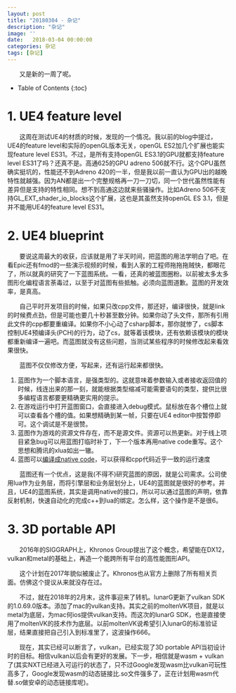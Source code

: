 ```yaml
---
layout: post
title: "20180304 - 杂记"
description: "杂记"
image: ''
date:   2018-03-04 00:00:00
categories: 杂记
tags: [杂记]
---
```


&nbsp; &nbsp; &nbsp; &nbsp;又是新的一周了呢。

<!-- more -->

* Table of Contents
{:toc}

# 1. UE4 feature level

&nbsp; &nbsp; &nbsp; &nbsp;这周在测试UE4的材质的时候，发现的一个情况。我以前的blog中提过，UE4的feature level和实际的openGL版本无关，openGL ES2加几个扩展也能实现feature level ES31。不过，是所有支持openGL ES3.1的GPU就都支持feature level ES31了吗？还真不是。高通625的GPU adreno 506就不行。这个GPU虽然确实挺坑的，性能还不到Adreno 420的一半，但是我以前一直认为GPU出的越晚特性就越强。因为AN都是出一个完整规格再一刀一刀切，同一个世代虽然性能有差异但是支持的特性相同。想不到高通这边就来些骚操作。比如Adreno 506不支持GL\_EXT\_shader\_io\_blocks这个扩展，这也是其虽然支持openGL ES 3.1，但是并不能用UE4的feature level ES31。

# 2. UE4 blueprint

&nbsp; &nbsp; &nbsp; &nbsp;要说这周最大的收获，应该就是用了半天时间，把蓝图的用法学明白了吧。在看Epic还有fmod的一些演示视频的时候，看到人家的工程师拖拖拖贼快，都眼花了，所以就真的研究了一下蓝图系统。一看，还真的被蓝图圈粉。以前被太多太多图形化编程语言荼毒过，以至于对蓝图有些抵触。必须向蓝图道歉。蓝图的开发效率，是真高。

&nbsp; &nbsp; &nbsp; &nbsp;自己平时开发项目的时候，如果只改cpp文件，那还好，编译很快，就是link的时候费点劲，但是可能也要几十秒甚至数分钟。如果你动了头文件，那所有引用此文件的cpp都要重编译。如果你不小心动了csharp脚本，那你就惨了，cs脚本控制UE4预编译头(PCH)的行为，动了cs，就等着该模块，还有依赖该模块的模块都重新编译一遍吧。而蓝图就没有这些问题，当测试某些程序的时候修改起来看效果很快。

&nbsp; &nbsp; &nbsp; &nbsp;蓝图不仅仅修改方便，写起来，还有运行起来都很快。

1. 蓝图作为一个脚本语言，是强类型的。这就意味着参数输入或者接收返回值的时候，线连出来的那一刻，就能根据类型缩减可能需要语句的类型，提供比很多编程语言都要更精确更实用的提示。
2. 在游戏运行中打开蓝图窗口，会直接进入debug模式。鼠标放在各个槽位上就可以查看各个槽的值。如果想精确到某一帧，只要在UE4 editor中按暂停即可。这个调试是不是很赞。
3. 蓝图作为游戏的资源文件存在，而不是源文件。资源可以热更新。对于线上项目紧急bug可以用蓝图打临时补丁，下一个版本再用native code重写。这个思想和腾讯的xlua如出一辙。
4. 蓝图可以[编译成native code](https://docs.unrealengine.com/latest/INT/Engine/Blueprints/TechnicalGuide/NativizingBlueprints/)，可以获得和cpp代码近乎一致的运行速度

&nbsp; &nbsp; &nbsp; &nbsp;蓝图还有一个优点，这是我(不得不)研究蓝图的原因，就是公司需求。公司使用lua作为业务层，而将引擎层和业务层划分上，UE4的蓝图就是很好的参考。并且，UE4的蓝图系统，其实是调用native的接口，所以可以通过蓝图的声明，依靠反射机制，快速自动化的完成c++到lua的绑定。怎么样，这个操作是不是很6。

# 3. 3D portable API

&nbsp; &nbsp; &nbsp; &nbsp;2016年的SIGGRAPH上，Khronos Group提出了这个概念，希望能在DX12，vulkan和metal的基础上，再造一个能跨所有平台的高性能图形API。

&nbsp; &nbsp; &nbsp; &nbsp;这个计划在2017年貌似被废止了。Khronos也从官方上删除了所有相关页面。仿佛这个提议从来就没存在过。

&nbsp; &nbsp; &nbsp; &nbsp;不过，就在2018年的2月末，这件事迎来了转机。lunarG更新了vulkan SDK的1.0.69.0版本。添加了mac的vulkan支持。其实之前的moltenVK项目，就是以metal为底层，为mac何ios提供vulkan支持。而这次的lunarG SDK，也是直接使用了moltenVK的技术作为底层。以前moltenVK说希望引入lunarG的标准验证层，结果直接把自己引入到标准里了，这波操作666。

&nbsp; &nbsp; &nbsp; &nbsp;现在，其实已经可以断言了，vulkan，已经实现了3D portable API当初设计时的目标。相信vulkan以后会有更好的发展。下一步，相信就是wasm + vulkan了(其实NXT已经进入可运行的状态了，只不过Google发现wasm比vulkan可玩性高多了，Google发现wasm的动态链接比.so文件强多了，正在计划用wasm代替.so做安卓的动态链接库呢)。